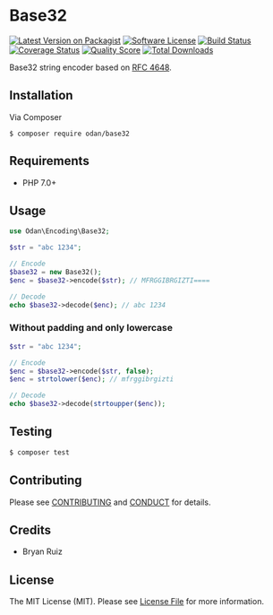 # Base32

[![Latest Version on Packagist][ico-version]][link-packagist]
[![Software License][ico-license]](LICENSE.md)
[![Build Status][ico-travis]][link-travis]
[![Coverage Status][ico-scrutinizer]][link-scrutinizer]
[![Quality Score][ico-code-quality]][link-code-quality]
[![Total Downloads][ico-downloads]][link-downloads]

Base32 string encoder based on [RFC 4648](https://tools.ietf.org/html/rfc4648#section-6).

## Installation

Via Composer

```
$ composer require odan/base32
```

## Requirements

* PHP 7.0+

## Usage

```php
use Odan\Encoding\Base32;

$str = "abc 1234";

// Encode
$base32 = new Base32();
$enc = $base32->encode($str); // MFRGGIBRGIZTI====

// Decode
echo $base32->decode($enc); // abc 1234
```

### Without padding and only lowercase

```php
$str = "abc 1234";

// Encode
$enc = $base32->encode($str, false);
$enc = strtolower($enc); // mfrggibrgizti

// Decode
echo $base32->decode(strtoupper($enc));
```

## Testing

``` bash
$ composer test
```

## Contributing

Please see [CONTRIBUTING](CONTRIBUTING.md) and [CONDUCT](CONDUCT.md) for details.

## Credits
* Bryan Ruiz

## License

The MIT License (MIT). Please see [License File](LICENSE.md) for more information.

[ico-version]: https://img.shields.io/packagist/v/odan/base32.svg?style=flat-square
[ico-license]: https://img.shields.io/badge/license-MIT-brightgreen.svg?style=flat-square
[ico-travis]: https://img.shields.io/travis/odan/base32/master.svg?style=flat-square
[ico-scrutinizer]: https://img.shields.io/scrutinizer/coverage/g/odan/base32.svg?style=flat-square
[ico-code-quality]: https://img.shields.io/scrutinizer/g/odan/base32.svg?style=flat-square
[ico-downloads]: https://img.shields.io/packagist/dt/odan/base32.svg?style=flat-square

[link-packagist]: https://packagist.org/packages/odan/base32
[link-travis]: https://travis-ci.org/odan/base32
[link-scrutinizer]: https://scrutinizer-ci.com/g/odan/base32/code-structure
[link-code-quality]: https://scrutinizer-ci.com/g/odan/base32
[link-downloads]: https://packagist.org/packages/odan/base32
[link-author]: https://github.com/:author_username
[link-contributors]: ../../contributors
